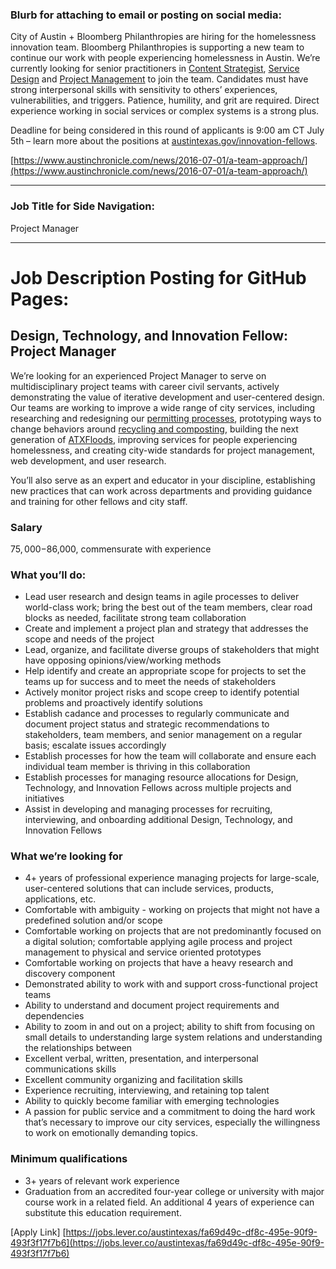 
### Blurb for attaching to email or posting on social media:
City of Austin + Bloomberg Philanthropies are hiring for the homelessness innovation team. Bloomberg Philanthropies is supporting a new team to continue our work with people experiencing homelessness in Austin. We’re currently looking for senior practitioners in [Content Strategist](https://cityofaustin.github.io/innovation-fellows/join#content-strategist), [Service Design](https://cityofaustin.github.io/innovation-fellows/join#service-designer) and [Project Management](https://cityofaustin.github.io/innovation-fellows/join#project-manager) to join the team. Candidates must have strong interpersonal skills with sensitivity to others’ experiences, vulnerabilities, and triggers. Patience, humility, and grit are required. Direct experience working in social services or complex systems is a strong plus.

Deadline for being considered in this round of applicants is 9:00 am CT July 5th – learn more about the positions at [austintexas.gov/innovation-fellows](https://austintexas.gov/innovation-fellows).

[https://www.austinchronicle.com/news/2016-07-01/a-team-approach/](https://www.austinchronicle.com/news/2016-07-01/a-team-approach/)
_________________________________________________________________________
### Job Title for Side Navigation:
Project Manager

___________________________________________________________________
# Job Description Posting for GitHub Pages:

## Design, Technology, and Innovation Fellow: Project Manager
We’re looking for an experienced Project Manager to serve on multidisciplinary project teams with career civil servants, actively demonstrating the value of iterative development and user-centered design. Our teams are working to improve a wide range of city services, including researching and redesigning our [permitting processes](http://www.austintexas.gov/department/development-services), prototyping ways to change behaviors around [recycling and composting](http://www.austintexas.gov/department/austin-resource-recovery), building the next generation of [ATXFloods](https://www.atxfloods.com/), improving services for people experiencing homelessness, and creating city-wide standards for project management, web development, and user research.

You’ll also serve as an expert and educator in your discipline, establishing new practices that can work across departments and providing guidance and training for other fellows and city staff.

### Salary
$75,000-$86,000, commensurate with experience

### What you’ll do:
-   Lead user research and design teams in agile processes to deliver world-class work; bring the best out of the team members, clear road blocks as needed, facilitate strong team collaboration    
-   Create and implement a project plan and strategy that addresses the scope and needs of the project    
-   Lead, organize, and facilitate diverse groups of stakeholders that might have opposing opinions/view/working methods    
-   Help identify and create an appropriate scope for projects to set the teams up for success and to meet the needs of stakeholders    
-   Actively monitor project risks and scope creep to identify potential problems and proactively identify solutions    
-   Establish cadance and processes to regularly communicate and document project status and strategic recommendations to stakeholders, team members, and senior management on a regular basis; escalate issues accordingly    
-   Establish processes for how the team will collaborate and ensure each individual team member is thriving in this collaboration    
-   Establish processes for managing resource allocations for Design, Technology, and Innovation Fellows across multiple projects and initiatives    
-   Assist in developing and managing processes for recruiting, interviewing, and onboarding additional Design, Technology, and Innovation Fellows   

### What we’re looking for
-   4+ years of professional experience managing projects for large-scale, user-centered solutions that can include services, products, applications, etc.
-   Comfortable with ambiguity - working on projects that might not have a predefined solution and/or scope    
-   Comfortable working on projects that are not predominantly focused on a digital solution; comfortable applying agile process and project management to physical and service oriented prototypes    
-   Comfortable working on projects that have a heavy research and discovery component    
-   Demonstrated ability to work with and support cross-functional project teams    
-   Ability to understand and document project requirements and dependencies    
-   Ability to zoom in and out on a project; ability to shift from focusing on small details to understanding large system relations and understanding the relationships between    
-   Excellent verbal, written, presentation, and interpersonal communications skills    
-   Excellent community organizing and facilitation skills    
-   Experience recruiting, interviewing, and retaining top talent    
-   Ability to quickly become familiar with emerging technologies    
-   A passion for public service and a commitment to doing the hard work that’s necessary to improve our city services, especially the willingness to work on emotionally demanding topics.
   
### Minimum qualifications
-   3+ years of relevant work experience    
-   Graduation from an accredited four-year college or university with major course work in a related field. An additional 4 years of experience can substitute this education requirement.
    
[Apply Link]
[https://jobs.lever.co/austintexas/fa69d49c-df8c-495e-90f9-493f3f17f7b6](https://jobs.lever.co/austintexas/fa69d49c-df8c-495e-90f9-493f3f17f7b6)
